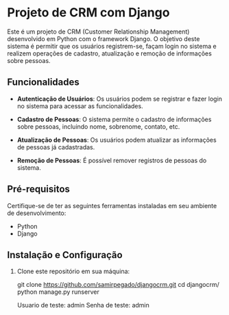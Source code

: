 # Projeto de CRM com Django

Este é um projeto de CRM (Customer Relationship Management) desenvolvido em Python com o framework Django. O objetivo deste sistema é permitir que os usuários registrem-se, façam login no sistema e realizem operações de cadastro, atualização e remoção de informações sobre pessoas.

## Funcionalidades

- **Autenticação de Usuários**: Os usuários podem se registrar e fazer login no sistema para acessar as funcionalidades.

- **Cadastro de Pessoas**: O sistema permite o cadastro de informações sobre pessoas, incluindo nome, sobrenome, contato, etc.

- **Atualização de Pessoas**: Os usuários podem atualizar as informações de pessoas já cadastradas.

- **Remoção de Pessoas**: É possível remover registros de pessoas do sistema.

## Pré-requisitos

Certifique-se de ter as seguintes ferramentas instaladas em seu ambiente de desenvolvimento:

- Python
- Django

## Instalação e Configuração

1. Clone este repositório em sua máquina:

   git clone https://github.com/samirpegado/djangocrm.git
   cd djangocrm/
   python manage.py runserver
   
   Usuario de teste: admin
   Senha de teste: admin
   
   
